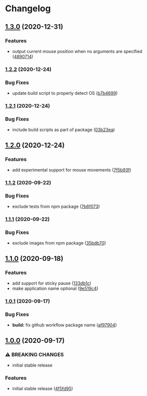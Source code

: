 # Changelog

## [1.3.0](https://www.github.com/socsieng/sendkeys-macos/compare/v1.2.2...v1.3.0) (2020-12-31)


### Features

* output current mouse position when no arguments are specified ([4890714](https://www.github.com/socsieng/sendkeys-macos/commit/48907140d0eeb52bb4da6504f7b5b06f69bcb438))

### [1.2.2](https://www.github.com/socsieng/sendkeys-macos/compare/v1.2.1...v1.2.2) (2020-12-24)


### Bug Fixes

* update build script to properly detect OS ([b7b4699](https://www.github.com/socsieng/sendkeys-macos/commit/b7b46992fabb14511ac094939ce86ce405df4450))

### [1.2.1](https://www.github.com/socsieng/sendkeys-macos/compare/v1.2.0...v1.2.1) (2020-12-24)


### Bug Fixes

* include build scripts as part of package ([03b23ea](https://www.github.com/socsieng/sendkeys-macos/commit/03b23ea280e2857f5d4367458e27b2370813adf4))

## [1.2.0](https://www.github.com/socsieng/sendkeys-macos/compare/v1.1.2...v1.2.0) (2020-12-24)


### Features

* add experimental support for mouse movements ([7f5b93f](https://www.github.com/socsieng/sendkeys-macos/commit/7f5b93fe3cea210d587fe7b700064583b94aad2b))

### [1.1.2](https://www.github.com/socsieng/sendkeys-macos/compare/v1.1.1...v1.1.2) (2020-09-22)


### Bug Fixes

* exclude tests from npm package ([7b6f073](https://www.github.com/socsieng/sendkeys-macos/commit/7b6f073d7159d36016df75a1879c6e22f06c810c))

### [1.1.1](https://www.github.com/socsieng/sendkeys-macos/compare/v1.1.0...v1.1.1) (2020-09-22)


### Bug Fixes

* exclude images from npm package ([35bdb70](https://www.github.com/socsieng/sendkeys-macos/commit/35bdb70961af4ab0adeea82fd8d6c130f94a171b))

## [1.1.0](https://www.github.com/socsieng/sendkeys-macos/compare/v1.0.1...v1.1.0) (2020-09-18)


### Features

* add support for sticky pause ([133db1c](https://www.github.com/socsieng/sendkeys-macos/commit/133db1c53a22b7e34160acad73c2ab58ad1947f4))
* make application name optional ([9e519c4](https://www.github.com/socsieng/sendkeys-macos/commit/9e519c4300b1da03a6331ba93a21e6ed5e286cb2))

### [1.0.1](https://www.github.com/socsieng/sendkeys-macos/compare/v1.0.0...v1.0.1) (2020-09-17)


### Bug Fixes

* **build:** fix github workflow package name ([af97904](https://www.github.com/socsieng/sendkeys-macos/commit/af97904accfed7979b64532653b39c7466b8f7c7))

## [1.0.0](https://www.github.com/socsieng/sendkeys-macos/compare/v0.3.0...v1.0.0) (2020-09-17)


### ⚠ BREAKING CHANGES

* initial stable release

### Features

* initial stable release ([4f5fd95](https://www.github.com/socsieng/sendkeys-macos/commit/4f5fd9554fec8518a6a8802f73c37eb56782dcfa))

